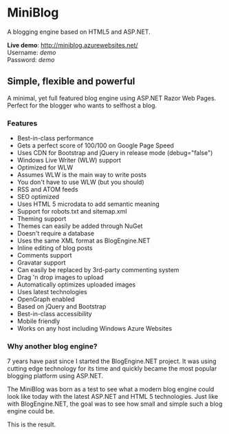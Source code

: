 # MiniBlog

A blogging engine based on HTML5 and ASP.NET.

__Live demo__: http://miniblog.azurewebsites.net/  
Username: _demo_  
Password: _demo_  


## Simple, flexible and powerful

A minimal, yet full featured blog engine using ASP.NET Razor Web Pages. 
Perfect for the blogger who wants to selfhost a blog. 

### Features

* Best-in-class performance
 * Gets a perfect score of 100/100 on Google Page Speed
 * Uses CDN for Bootstrap and jQuery in release mode (debug="false")
* Windows Live Writer (WLW) support
 * Optimized for WLW
 * Assumes WLW is the main way to write posts
 * You don't have to use WLW (but you should)
* RSS and ATOM feeds
* SEO optimized
 * Uses HTML 5 microdata to add semantic meaning
 * Support for robots.txt and sitemap.xml
* Theming support
 * Themes can easily be added through NuGet
* Doesn't require a database
 * Uses the same XML format as BlogEngine.NET
* Inline editing of blog posts
* Comments support
 * Gravatar support 
 * Can easily be replaced by 3rd-party commenting system
* Drag 'n drop images to upload
 * Automatically optimizes uploaded images
* Uses latest technologies
 * OpenGraph enabled
 * Based on jQuery and Bootstrap
* Best-in-class accessibility
* Mobile friendly
* Works on any host including Windows Azure Websites

### Why another blog engine?
7 years have past since I started the BlogEngine.NET project. 
It was using cutting edge technology for its time and quickly became the 
most popular blogging platform using ASP.NET.

The MiniBlog was born as a test to see what a modern blog engine could
look like today with the latest ASP.NET and HTML 5 technologies. Just like
with BlogEngine.NET, the goal was to see how small and simple such a 
blog engine could be. 

This is the result.